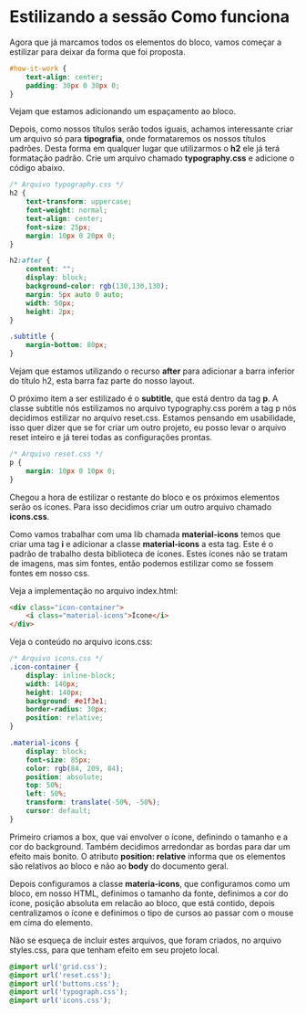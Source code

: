 # Estilizando a sessão Como funciona

Agora que já marcamos todos os elementos do bloco, vamos começar a estilizar para deixar da forma que foi proposta.

```css
#how-it-work {
    text-align: center;
    padding: 30px 0 30px 0;
}
```

Vejam que estamos adicionando um espaçamento ao bloco.

Depois, como nossos títulos serão todos iguais, achamos interessante criar um arquivo só para **tipografia**, onde formataremos os nossos títulos padrões. Desta forma em qualquer lugar que utilizarmos o **h2** ele já terá formatação padrão. Crie um arquivo chamado **typography.css** e adicione o código abaixo.

```css
/* Arquivo typography.css */
h2 {
    text-transform: uppercase;
    font-weight: normal;
    text-align: center;
    font-size: 25px;
    margin: 10px 0 20px 0;
}

h2:after {
    content: "";
    display: block;
    background-color: rgb(130,130,130);
    margin: 5px auto 0 auto;
    width: 50px;
    height: 2px;
}

.subtitle {
    margin-bottom: 80px;
}
```

Vejam que estamos utilizando o recurso **after** para adicionar a barra inferior do título h2, esta barra faz parte do nosso layout.

O próximo item a ser estilizado é o **subtitle**, que está dentro da tag **p**. A classe subtitle nós estilizamos no arquivo typography.css porém a tag p nós decidimos estilizar no arquivo reset.css. Estamos pensando em usabilidade, isso quer dizer que se for criar um outro projeto, eu posso levar o arquivo reset inteiro e já terei todas as configurações prontas.

```css
/* Arquivo reset.css */
p {
    margin: 10px 0 10px 0;
}
```

Chegou a hora de estilizar o restante do bloco e os próximos elementos serão os ícones. Para isso decidimos criar um outro arquivo chamado **icons.css**.

Como vamos trabalhar com uma lib chamada **material-icons** temos que criar uma tag **i** e adicionar a classe **material-icons** a esta tag. Este é o padrão de trabalho desta biblioteca de ícones. Estes ícones não se tratam de imagens, mas sim fontes, então podemos estilizar como se fossem fontes em nosso css.

Veja a implementação no arquivo index.html:

```html
<div class="icon-container">
    <i class="material-icons">Ícone</i>
</div>
```

Veja o conteúdo no arquivo icons.css:

```css
/* Arquivo icons.css */
.icon-container {
    display: inline-block;
    width: 140px;
    height: 140px;
    background: #e1f3e1;
    border-radius: 30px;
    position: relative;
}

.material-icons {
    display: block;
    font-size: 85px;
    color: rgb(84, 209, 84);
    position: absolute;
    top: 50%;
    left: 50%;
    transform: translate(-50%, -50%);
    cursor: default;
}
```

Primeiro criamos a box, que vai envolver o ícone, definindo o tamanho e a cor do background. Também decidimos arredondar as bordas para dar um efeito mais bonito. O atributo **position: relative** informa que os elementos são relativos ao bloco e não ao **body** do documento geral.

Depois configuramos a classe **materia-icons**, que configuramos como um bloco, em nosso HTML, definimos o tamanho da fonte, definimos a cor do ícone, posição absoluta em relacão ao bloco, que está contido, depois centralizamos o ícone e definimos o tipo de cursos ao passar com o mouse em cima do elemento.

Não se esqueça de incluir estes arquivos, que foram criados, no arquivo styles.css, para que tenham efeito em seu projeto local.

```css
@import url('grid.css');
@import url('reset.css');
@import url('buttons.css');
@import url('typograph.css');
@import url('icons.css');
```